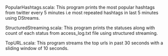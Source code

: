 PopularHashtags.scala: This program prints the most popular hashtags from twitter every 5 minutes i.e most repeated hashtags in last 5 minutes using DStreams.

StructuredStreaming.scala: This program prints the statuses along with count of each status from access_log.txt file using structured streaming. 

TopURL.scala: This program streams the top urls in past 30 seconds with a sliding window of 10 seconds.
